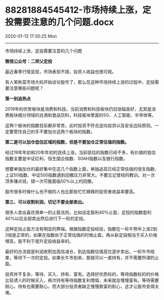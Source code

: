 # 88281884545412-市场持续上涨，定投需要注意的几个问题.docx

2020-01-13 17:30:25 Mon

----

市场持续上涨，定投需要注意的几个问题

__微信公众号：二师父定投__

最近春季行情显现，市场表现不错，投资人收益也很可观。

有人笑称菜市场大妈开始谈论股市了，那么在这种市场持续上涨的过程中，定投需要注意哪些问题呢？

__第一别追热点__

2019年的优势板块是消费和科技。当前消费和科技板块仍旧涨幅良好，尤其是消费板块细分领域的白酒和食品饮料，科技板块里面的5G、人工智能、半导体等。

这两个板块的指数目前都非常贵，此时投资不符合逆向投资以及安全边际原则。一定要管住自己的手不要加仓这两个板块的指数。

__第二是可以加仓低估区域的指数，但是不要加仓正常估值的指数。__

经过19年年初和20年年初的连续上涨，当前低估的指数已经不多，有价值的低估指数主要是中证红利、恒生国企指数、50AH指数以及银行指数。

想要单独加仓的最好集中在这几个指数上面，单独追高已经正常估值的恒生指数、上证50指数、中证500指数遇到回撤压力非常大。不要忘记曾经的教训。对一次顶多赚点钱，错一次可能面临50%以上的回撤。

股市很多时候什么也不做的人也比那些忙忙碌碌的投资者收益率要高。

__第三、可以收割利润，切记不要全部卖出。__

很多人卖出喜欢用单一的止盈法则，比如设定盈利40%止盈，定投的指数盈利40%以后全部卖出然后进行下一轮的定投。

这种定投止盈方法有明显的弊端，根据指数定投经验，指数在一轮牛熊中上涨2到3倍是正常的，如果在指数处于正常估值的时候止盈，再从新定投相当于买入价格增高，是不利于提升定投收益率的。

最好的办法就是利润收割加高估减仓，到达指数估值高位逐步卖出，一轮牛市结束，等待下一次的定投。如果长牛市到来，那就可以一直持有，并不需要所谓的止盈。

投资并不复杂，等待、买入、持有、富有。选择好优质标的，等待指数标的的价格比较诱人的时候买入，再次持有等待指数复利增值，未来就会慢慢富有。等待需要耐心，持有也需要耐心，而大部分投资者缺乏慢慢致富的耐心，这才让股市变得太难。

